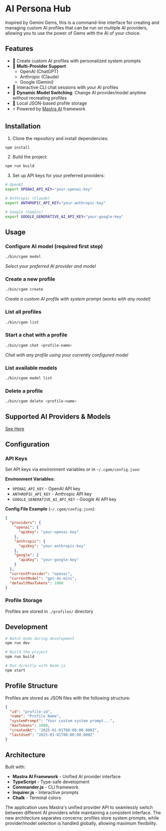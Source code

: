 # AI Persona Hub

Inspired by Gemini Gems, this is a command-line interface for creating and managing custom AI profiles that can be run on multiple AI providers, allowing you to use the power of Gems with the AI of your choice.

## Features

- 🔮 Create custom AI profiles with personalized system prompts
- 🤖 **Multi-Provider Support**
  - OpenAI (ChatGPT)
  - Anthropic (Claude)
  - Google (Gemini)
- 💬 Interactive CLI chat sessions with your AI profiles
- 🔄 **Dynamic Model Switching**: Change AI provider/model anytime without recreating profiles
- 💾 Local JSON-based profile storage
- ⚡ Powered by [Mastra AI](https://mastra.ai/) framework

## Installation

1. Clone the repository and install dependencies:

```bash
npm install
```

2. Build the project:

```bash
npm run build
```

3. Set up API keys for your preferred providers:

```bash
# OpenAI
export OPENAI_API_KEY="your-openai-key"

# Anthropic (Claude)
export ANTHROPIC_API_KEY="your-anthropic-key"

# Google (Gemini)
export GOOGLE_GENERATIVE_AI_API_KEY="your-google-key"
```

## Usage

### Configure AI model (required first step)

```bash
./bin/cgem model
```

_Select your preferred AI provider and model_

### Create a new profile

```bash
./bin/cgem create
```

_Create a custom AI profile with system prompt (works with any model)_

### List all profiles

```bash
./bin/cgem list
```

### Start a chat with a profile

```bash
./bin/cgem chat <profile-name>
```

_Chat with any profile using your currently configured model_

### List available models

```bash
./bin/cgem model list
```

### Delete a profile

```bash
./bin/cgem delete <profile-name>
```

## Supported AI Providers & Models

[See Here](https://github.com/aiden-sobey/ai-persona-hub/blob/main/src/types/index.ts#L40)

## Configuration

### API Keys

Set API keys via environment variables or in `~/.cgem/config.json`:

**Environment Variables:**

- `OPENAI_API_KEY` - OpenAI API key
- `ANTHROPIC_API_KEY` - Anthropic API key
- `GOOGLE_GENERATIVE_AI_API_KEY` - Google AI API key

**Config File Example** (`~/.cgem/config.json`):

```json
{
  "providers": {
    "openai": {
      "apiKey": "your-openai-key"
    },
    "anthropic": {
      "apiKey": "your-anthropic-key"
    },
    "google": {
      "apiKey": "your-google-key"
    }
  },
  "currentProvider": "openai",
  "currentModel": "gpt-4o-mini",
  "defaultMaxTokens": 1000
}
```

### Profile Storage

Profiles are stored in `./profiles/` directory

## Development

```bash
# Watch mode during development
npm run dev

# Build the project
npm run build

# Run directly with Node.js
npm start
```

## Profile Structure

Profiles are stored as JSON files with the following structure:

```json
{
  "id": "profile-id",
  "name": "Profile Name",
  "systemPrompt": "Your custom system prompt...",
  "maxTokens": 1000,
  "createdAt": "2025-01-01T00:00:00.000Z",
  "lastUsed": "2025-01-01T00:00:00.000Z"
}
```

## Architecture

Built with:

- **Mastra AI Framework** - Unified AI provider interface
- **TypeScript** - Type-safe development
- **Commander.js** - CLI framework
- **Inquirer.js** - Interactive prompts
- **Chalk** - Terminal colors

The application uses Mastra's unified provider API to seamlessly switch between different AI providers while maintaining a consistent interface. The new architecture separates concerns: profiles store system prompts, while provider/model selection is handled globally, allowing maximum flexibility.

